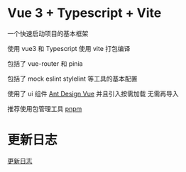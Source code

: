 <!--
 * @Description: Copyright (c) ydfk. All rights reserved
 * @Author: ydfk
 * @Date: 2021-08-24 17:24:45
 * @LastEditors: ydfk
 * @LastEditTime: 2022-01-25 12:31:29
-->

# Vue 3 + Typescript + Vite

一个快速启动项目的基本框架

使用 vue3 和 Typescript 使用 vite 打包编译

包括了 vue-router 和 pinia

包括了 mock eslint stylelint 等工具的基本配置

使用了 ui 组件 [Ant Design Vue](https://next.antdv.com/components/overview-cn/) 并且引入按需加载 无需再导入

推荐使用包管理工具 [pnpm](https://pnpm.io/)

# 更新日志

[更新日志](!https://github.com/ydfk/vue3-starter/blob/main/CHANGELOG.md)
